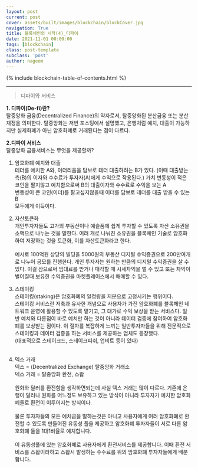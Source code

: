 ```yaml
---
layout: post
current: post
cover: assets/built/images/blockchain/blockCover.jpg
navigation: True
title: 블록체인의 시작(4)_디파이 
date: 2021-11-01 00:00:00
tags: [blockchain]
class: post-template
subclass: 'post'
author: nageom
---
```

{% include blockchain-table-of-contents.html %}
* * *
> 디파이와 서비스 

**1. 디파이(De-fi)란?**<br>
탈중앙화 금융(Decentralized Finance)의 약자로서, 탈중앙화된 분산금융 또는 분산재정을 의미한다. 
탈중앙화는 저번 포스팅에서 설명했고, 은행처럼 예치, 대출이 가능하지만 실제화폐가 아닌
암호화폐로 거래된다는 점이 다르다. <br>

**2.디파이 서비스**<br>
탈중앙화 금융서비스는 무엇을 제공할까? <br>

1. 암호화폐 예치와 대출<br>
테더를 예치한 A와, 이더리움을 담보로 테더 대출하려는 B가 있다. (이때 대출받는 측(B)의 이자와 수수료가 투자자(A)에게 수익으로 작용된다.)
가치 변동성이 적은 코인을 팔지않고 예치함으로써 B의 대출이자와 수수료로 수익을 보는 A <br>
변동성이 큰 코인(이더)를 팔고싶지않을때 이더를 담보로 테더를 대출 받을 수 있는 B<br>
모두에게 이득이다.<br>


2. 자산토큰화<br>
개인투자자들도 고가의 부동산이나 예슬품에 쉽게 투자할 수 있도록 자산 소유권을 소액으로 나누는 것을 말한다. 
여러 개로 나눠진 소유권을 블록체인 기술로 암호화하여 저장하는 것을 토큰화, 이를 자산토큰화라고 한다. <br><br>
예시로 100억원 상당의 빌딩을 5000원의 부동산 디지털 수익증권으로 200만여개로 나누어 공모를 진행한다. 
개인 투자자는 원하는 만큼의 디지털 수익증권을 살 수 있다. 
이걸 삼으로써 임대료를 받거나 매각할 때 시세차익을 벌 수 있고
또는 차익이 벌어질때 보유한 수익증권을 마켓플레이스에서 매매할 수 있다. <br>
3. 스테이킹<br>
스테이킹(staking)은 암호화폐의 일정량을 지분으로 고정시키는 행위이다. <br>
스테이킹 서비스란 저축과 유사한 개념으로 사용자가 가진 암호화폐를 블록체인 네트워크 운영에 활용할 수 있도록 맡기고, 그 대가로 수익 보상을 받는 서비스다.
일반 예치와 다른점이 바로
예치만 하는 것이 아니라 데이터 검증에 참여하여 암호화폐를 보상받는 점이다. 
이 절차를 복잡하게 느끼는 일반투자자들을 위해 전문적으로 스테이킹과 데이터 검증을 하는 서비스를 제공하는 업체도 등장했다. <br>
(대표적으로 스테이크드, 스테이크피쉬, 업비트 등이 있다)<br><br>
4. 덱스 거래<br>
덱스 = (Decentralized Exchange) 탈중앙화 거래소<br>
덱스 거래 = 탈중앙화 환전, 스왑<br><br>
원화와 달러를 환전함을 생각하면되는데 사실 덱스 거래는 많이 다르다. 
기존에 은행이 달러나 원화를 어느정도 보유하고 있는 방식이 아니라 투자자가 예치한 암호화폐들로 환전이 이루어지는 방식이다. <br><br>
물론 투자자들의 모든 예치금을 말하는것은 아니고 사용자에게 여러 암호화폐로 환전할 수 있도록 만들어진 유동성 풀을 제공하고
암호화폐 투자자들이 서로 다른 암호화폐 둘을 1대1비율로 예치합니다. <br><br>
이 유동성풀에 있는 암호화폐로 사용자에게 환전서비스를 제공합니다. 이때 환전 서비스를 스왑이라하고
스왑시 발생하는 수수료를 위의 암호화폐 투자자들에게 배분합니다. 








